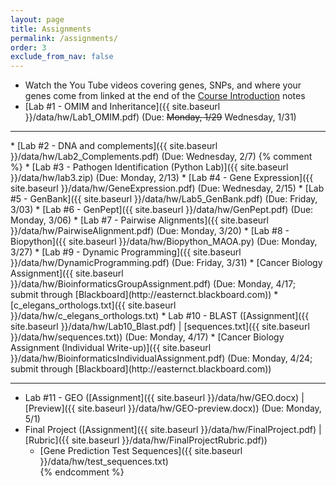 ```yaml
---
layout: page
title: Assignments 
permalink: /assignments/
order: 3
exclude_from_nav: false
---
```

* Watch the You Tube videos covering genes, SNPs, and where your genes come from linked at the end of the <a href = "../notes/">Course Introduction</a> notes
* [Lab #1 - OMIM and Inheritance]({{ site.baseurl }}/data/hw/Lab1_OMIM.pdf) (Due: <strike>Monday, 1/29</strike> Wednesday, 1/31) 
<hr>
* [Lab #2 - DNA and complements]({{ site.baseurl }}/data/hw/Lab2_Complements.pdf) (Due: Wednesday, 2/7) 
{% comment %}
* [Lab #3 - Pathogen Identification (Python Lab)]({{ site.baseurl }}/data/hw/lab3.zip) (Due: Monday, 2/13) 
* [Lab #4 - Gene Expression]({{ site.baseurl }}/data/hw/GeneExpression.pdf) (Due: Wednesday, 2/15) 
* [Lab #5 - GenBank]({{ site.baseurl }}/data/hw/Lab5_GenBank.pdf) (Due: Friday, 3/03) 
* [Lab #6 - GenPept]({{ site.baseurl }}/data/hw/GenPept.pdf) (Due: Monday, 3/06) 
* [Lab #7 - Pairwise Alignments]({{ site.baseurl }}/data/hw/PairwiseAlignment.pdf) (Due: Monday, 3/20) 
* [Lab #8 - Biopython]({{ site.baseurl }}/data/hw/Biopython_MAOA.py) (Due: Monday, 3/27) 
* [Lab #9 - Dynamic Programming]({{ site.baseurl }}/data/hw/DynamicProgramming.pdf) (Due: Friday, 3/31) 
* [Cancer Biology Assignment]({{ site.baseurl }}/data/hw/BioinformaticsGroupAssignment.pdf) (Due: Monday, 4/17; submit through [Blackboard](http://easternct.blackboard.com)) 
	* [c_elegans_orthologs.txt]({{ site.baseurl }}/data/hw/c_elegans_orthologs.txt) 
* Lab #10 - BLAST ([Assignment]({{ site.baseurl }}/data/hw/Lab10_Blast.pdf) |
[sequences.txt]({{ site.baseurl }}/data/hw/sequences.txt)) (Due: Monday, 4/17)
* [Cancer Biology Assignment (Individual Write-up)]({{ site.baseurl }}/data/hw/BioinformaticsIndividualAssignment.pdf) (Due: Monday, 4/24; submit through [Blackboard](http://easternct.blackboard.com)) 

***
* Lab #11 - GEO ([Assignment]({{ site.baseurl }}/data/hw/GEO.docx) |
[Preview]({{ site.baseurl }}/data/hw/GEO-preview.docx)) (Due: Monday, 5/1)
* Final Project ([Assignment]({{ site.baseurl }}/data/hw/FinalProject.pdf) | 
[Rubric]({{ site.baseurl }}/data/hw/FinalProjectRubric.pdf))
	* [Gene Prediction Test Sequences]({{ site.baseurl }}/data/hw/test_sequences.txt)  
{% endcomment %}
